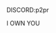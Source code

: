 DISCORD:p2pr
<!---
Solarr96/Solarr96 is a ✨ special ✨ repository because its `README.md` (this file) appears on your GitHub profile.
You can click the Preview link to take a look at your changes.
--->
I OWN YOU
